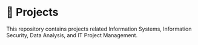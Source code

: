 # 🏢 Projects

This repository contains projects related Information Systems, Information Security, Data Analysis, and IT Project Management.
